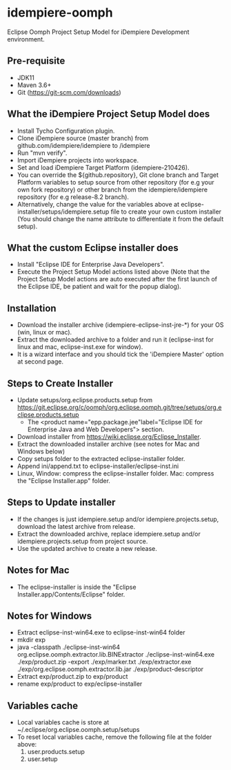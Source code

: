 # idempiere-oomph
Eclipse Oomph Project Setup Model for iDempiere Development environment.

## Pre-requisite
* JDK11
* Maven 3.6+
* Git (https://git-scm.com/downloads)

## What the iDempiere Project Setup Model does
* Install Tycho Configuration plugin.
* Clone iDempiere source (master branch) from github.com/idempiere/idempiere to <workspace location>/idempiere
* Run "mvn verify".
* Import iDempiere projects into workspace.
* Set and load iDempiere Target Platform (idempiere-210426).
* You can override the ${github.repository}, Git clone branch and Target Platform variables to setup source from other repository (for e.g your own fork repository) or other branch from the idempiere/idempiere repository (for e.g release-8.2 branch).
* Alternatively, change the value for the variables above at  eclipse-installer/setups/idempiere.setup file to create your own custom installer (You should change the name attribute to differentiate it from the default setup).

## What the custom Eclipse installer does
* Install "Eclipse IDE for Enterprise Java Developers".
* Execute the Project Setup Model actions listed above (Note that the Project Setup Model actions are auto executed after the first launch of the Eclipse IDE, be patient and wait for the popup dialog).

## Installation
* Download the installer archive (idempiere-eclipse-inst-jre-*) for your OS (win, linux or mac).
* Extract the downloaded archive to a folder and run it (eclipse-inst for linux and mac, eclipse-inst.exe for window).
* It is a wizard interface and you should tick the 'iDempiere Master' option at second page.

## Steps to Create Installer
* Update setups/org.eclipse.products.setup from https://git.eclipse.org/c/oomph/org.eclipse.oomph.git/tree/setups/org.eclipse.products.setup
  *  The <product name="epp.package.jee"label="Eclipse IDE for Enterprise Java and Web Developers"> section.
* Download installer from https://wiki.eclipse.org/Eclipse_Installer.
* Extract the downloaded installer archive (see notes for Mac and Windows below)
* Copy setups folder to the extracted eclipse-installer folder.
* Append ini/append.txt to eclipse-installer/eclipse-inst.ini
* Linux, Window: compress the eclipse-installer folder. Mac: compress the "Eclipse Installer.app" folder.

## Steps to Update installer
* If the changes is just idempiere.setup and/or idempiere.projects.setup, download the latest archive from release.
* Extract the downloaded archive, replace idempiere.setup and/or idempiere.projects.setup from project source.
* Use the updated archive to create a new release.

## Notes for Mac
* The eclipse-installer is inside the "Eclipse Installer.app/Contents/Eclipse" folder.

## Notes for Windows
* Extract eclipse-inst-win64.exe to eclipse-inst-win64 folder
* mkdir exp
* java -classpath ./eclipse-inst-win64 org.eclipse.oomph.extractor.lib.BINExtractor ./eclipse-inst-win64.exe ./exp/product.zip -export ./exp/marker.txt ./exp/extractor.exe ./exp/org.eclipse.oomph.extractor.lib.jar ./exp/product-descriptor
* Extract exp/product.zip to exp/product
* rename exp/product to exp/eclipse-installer

## Variables cache
* Local variables cache is store at ~/.eclipse/org.eclipse.oomph.setup/setups
* To reset local variables cache, remove the following file at the folder above:
  1. user.products.setup
  1. user.setup
